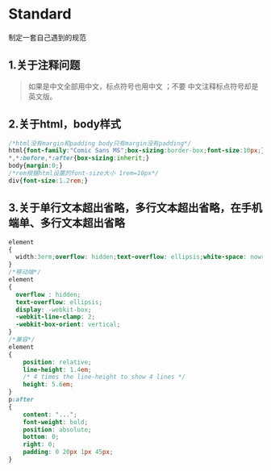 # Standard
制定一套自己遇到的规范

## 1.关于注释问题

> 如果是中文全部用中文，标点符号也用中文 ；不要 中文注释标点符号却是英文版。

## 2.关于html，body样式

```css
/*html没有margin和padding body只有margin没有padding*/
html{font-family:"Comic Sans MS";box-sizing:border-box;font-size:10px;}
*,*:before,*:after{box-sizing:inherit;}
body{margin:0;}
/*rem根据html设置的font-size大小 1rem=10px*/
div{font-size:1.2rem;}
```

## 3.关于单行文本超出省略，多行文本超出省略，在手机端单、多行文本超出省略

```css
element
{
  width:3erm;overflow: hidden;text-overflow: ellipsis;white-space: nowrap;/*可继承不可内联*/
}
/*移动端*/
element
{
  overflow : hidden;
  text-overflow: ellipsis;
  display: -webkit-box;
  -webkit-line-clamp: 2;
  -webkit-box-orient: vertical;
}
/*兼容*/
element
{
    position: relative;
    line-height: 1.4em;
    /* 4 times the line-height to show 4 lines */
    height: 5.6em;
}
p:after 
{
    content: "...";
    font-weight: bold;
    position: absolute;
    bottom: 0;
    right: 0;
    padding: 0 20px 1px 45px;
}
```
